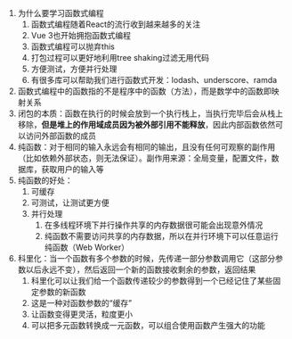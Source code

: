 1. 为什么要学习函数式编程
   1. 函数式编程随着React的流行收到越来越多的关注
   2. Vue 3也开始拥抱函数式编程
   3. 函数式编程可以抛弃this
   4. 打包过程可以更好地利用tree shaking过滤无用代码
   5. 方便测试，方便并行处理
   6. 有很多库可以帮助我们进行函数式开发：lodash、underscore、ramda
2. 函数式编程中的函数指的不是程序中的函数（方法），而是数学中的函数即映射关系
3. 闭包的本质：函数在执行的时候会放到一个执行栈上，当执行完毕后会从栈上移除，**但是堆上的作用域成员因为被外部引用不能释放**，因此内部函数依然可以访问外部函数的成员
4. 纯函数：对于相同的输入永远会有相同的输出，且没有任何可观察的副作用（比如依赖外部状态，则无法保证）。副作用来源：全局变量，配置文件，数据库，获取用户的输入等
5. 纯函数的好处：
   1. 可缓存  
   2. 可测试，让测试更方便  
   3. 并行处理
      1. 在多线程环境下并行操作共享的内存数据很可能会出现意外情况
      2. 纯函数不需要访问共享的内存数据，所以在并行环境下可以任意运行纯函数（Web Worker）
6. 科里化：当一个函数有多个参数的时候，先传递一部分参数调用它（这部分参数以后永远不变），然后返回一个新的函数接收剩余的参数，返回结果
   1. 科里化可以让我们给一个函数传递较少的参数得到一个已经记住了某些固定参数的新函数
   2. 这是一种对函数参数的“缓存”
   3. 让函数变得更灵活，粒度更小
   4. 可以把多元函数转换成一元函数，可以组合使用函数产生强大的功能

